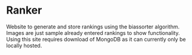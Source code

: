 # Ranker
Website to generate and store rankings using the biassorter algorithm.
Images are just sample already entered rankings to show functionality. Using this site requires download of MongoDB as it can currently only be locally hosted.
